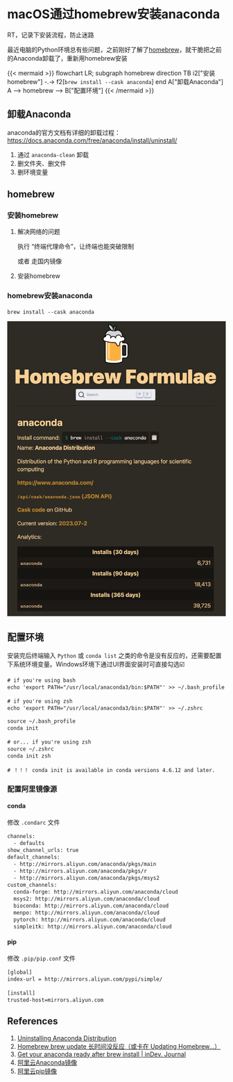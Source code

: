 # macOS通过homebrew安装anaconda




RT，记录下安装流程，防止迷路



<!--more-->



最近电脑的Python环境总有些问题，之前刚好了解了[homebrew](https://brew.sh/)，就干脆把之前的Anaconda卸载了，重新用homebrew安装


{{< mermaid >}}
flowchart LR;
  subgraph homebrew
    direction TB
        i2["安装homebrew"] -.-> f2[`brew install --cask anaconda`]
  end
  A["卸载Anaconda"]
  A --> homebrew --> B["配置环境"]
{{< /mermaid >}}





## 卸载Anaconda

anaconda的官方文档有详细的卸载过程：https://docs.anaconda.com/free/anaconda/install/uninstall/

1. 通过 `anaconda-clean` 卸载
2. 删文件夹、删文件
3. 删环境变量



## homebrew

### 安装homebrew

1. 解决网络的问题

   执行 “终端代理命令”，让终端也能突破限制 

   或者 走国内镜像

2. 安装homebrew



### homebrew安装anaconda

`brew install --cask anaconda`

![](./homebrew_install_anaconda.jpg)



## 配置环境

安装完后终端输入 `Python` 或 `conda list` 之类的命令是没有反应的，还需要配置下系统环境变量。Windows环境下通过UI界面安装时可直接勾选☑️

```shell
# if you're using bash
echo 'export PATH="/usr/local/anaconda3/bin:$PATH"' >> ~/.bash_profile

# if you're using zsh
echo 'export PATH="/usr/local/anaconda3/bin:$PATH"' >> ~/.zshrc
```



```shell
source ~/.bash_profile
conda init

# or... if you're using zsh
source ~/.zshrc
conda init zsh

# ！！！ conda init is available in conda versions 4.6.12 and later.
```



### 配置阿里镜像源

#### conda

修改 `.condarc` 文件

```
channels:
  - defaults
show_channel_urls: true
default_channels:
  - http://mirrors.aliyun.com/anaconda/pkgs/main
  - http://mirrors.aliyun.com/anaconda/pkgs/r
  - http://mirrors.aliyun.com/anaconda/pkgs/msys2
custom_channels:
  conda-forge: http://mirrors.aliyun.com/anaconda/cloud
  msys2: http://mirrors.aliyun.com/anaconda/cloud
  bioconda: http://mirrors.aliyun.com/anaconda/cloud
  menpo: http://mirrors.aliyun.com/anaconda/cloud
  pytorch: http://mirrors.aliyun.com/anaconda/cloud
  simpleitk: http://mirrors.aliyun.com/anaconda/cloud

```



#### pip

修改 `.pip/pip.conf` 文件

```
[global]
index-url = http://mirrors.aliyun.com/pypi/simple/

[install]
trusted-host=mirrors.aliyun.com
```









## References



1. [Uninstalling Anaconda Distribution](https://docs.anaconda.com/free/anaconda/install/uninstall/)
2. [Homebrew brew update 长时间没反应（或卡在 Updating Homebrew...） ](https://juejin.cn/post/6931190862295203848)
3. [Get your anaconda ready after brew install | inDev. Journal](https://frankindev.com/2018/01/27/get-anaconda-ready-with-brew/)
4. [阿里云Anaconda镜像](https://developer.aliyun.com/mirror/anaconda/)
5. [阿里云pip镜像](https://developer.aliyun.com/mirror/pypi?spm=a2c6h.13651102.0.0.27e11b11V4Ur7p)





<head> 
    <script defer src="https://use.fontawesome.com/releases/v5.0.13/js/all.js"></script> 
    <script defer src="https://use.fontawesome.com/releases/v5.0.13/js/v4-shims.js"></script> 
</head> 
<link rel="stylesheet" href="https://use.fontawesome.com/releases/v5.0.13/css/all.css">

